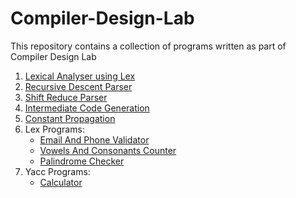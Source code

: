 
# Compiler-Design-Lab
This repository contains a collection of programs written as part of Compiler Design Lab

<ol>
    <li><a href="./Lexical-Analyser-Using-Lex">Lexical Analyser using Lex</a></li>
    <li><a href="./Recursive-Descent-Parser">Recursive Descent Parser</a></li>
    <li><a href="./Shift-Reduce-Parser">Shift Reduce Parser</a></li>
    <li><a href="./Intermediate-Code-Generator">Intermediate Code Generation</a></li>
    <li><a href="./Constant-Propagation">Constant Propagation</a></li>
    <li>Lex Programs:
        <ul>
            <li><a href="./Lex-Programs/Email-And-Phone">Email And Phone Validator</a></li>
            <li><a href="./Lex-Programs/Vowels-And-Consonants">Vowels And Consonants Counter</a></li>
            <li><a href="./Lex-Programs/Palindrome">Palindrome Checker</a></li>
        </ul>
    </li>
    <li>Yacc Programs:
        <ul>
            <li><a href="./Yacc-Programs/Calculator">Calculator</a></li>
        </ul>
    </li>
</ol>